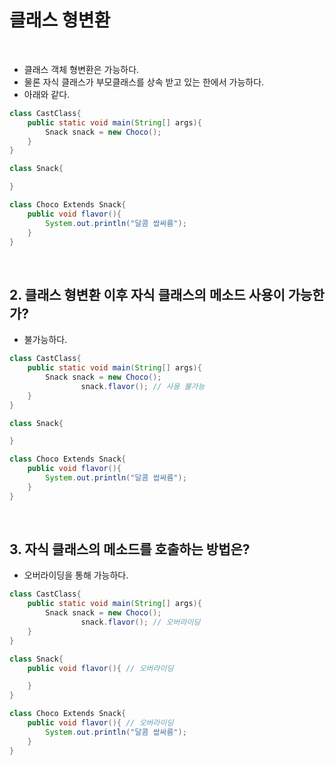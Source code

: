 # 클래스 형변환

<br>

- 클래스 객체 형변환은 가능하다. <br>
- 물론 자식 클래스가 부모클래스를 상속 받고 있는 한에서 가능하다. <br>
- 아래와 같다.

```java
class CastClass{
    public static void main(String[] args){
        Snack snack = new Choco();
    }
}

class Snack{

}

class Choco Extends Snack{
    public void flavor(){
        System.out.println("달콤 쌉싸름");
    }
}
```

<br>

## 2. 클래스 형변환 이후 자식 클래스의 메소드 사용이 가능한가?

- 불가능하다.

```java
class CastClass{
    public static void main(String[] args){
        Snack snack = new Choco();
                snack.flavor(); // 사용 불가능
    }
}

class Snack{

}

class Choco Extends Snack{
    public void flavor(){
        System.out.println("달콤 쌉싸름");
    }
}
```

<br>

## 3. 자식 클래스의 메소드를 호출하는 방법은?

- 오버라이딩을 통해 가능하다.

```java
class CastClass{
    public static void main(String[] args){
        Snack snack = new Choco();
                snack.flavor(); // 오버라이딩
    }
}

class Snack{
    public void flavor(){ // 오버라이딩

    }
}

class Choco Extends Snack{
    public void flavor(){ // 오버라이딩
        System.out.println("달콤 쌉싸름");
    }
}
```
